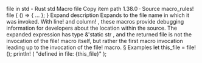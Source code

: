 file in std - Rust
std
Macro
file
Copy item path
1.38.0
·
Source
macro_rules! file {
    () => { ... };
}
Expand description
Expands to the file name in which it was invoked.
With
line!
and
column!
, these macros provide debugging information for
developers about the location within the source.
The expanded expression has type
&'static str
, and the returned file
is not the invocation of the
file!
macro itself, but rather the
first macro invocation leading up to the invocation of the
file!
macro.
§
Examples
let
this_file =
file!
();
println!
(
"defined in file: {this_file}"
);